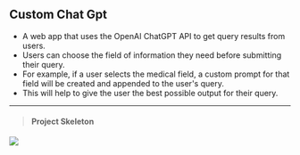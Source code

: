 ## Custom Chat Gpt

*   A web app that uses the OpenAI ChatGPT API to get query results from users.
*   Users can choose the field of information they need before submitting their query.
*   For example, if a user selects the medical field, a custom prompt for that field will be created and appended to the user's query.
*   This will help to give the user the best possible output for their query.

---

> #### Project Skeleton

![](https://33333.cdn.cke-cs.com/kSW7V9NHUXugvhoQeFaf/images/61723ce1844fd95c07499229be1a64a9bbbed94309365e71.png)
